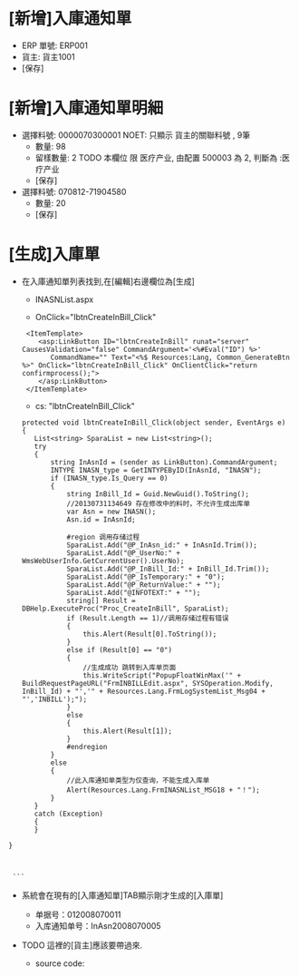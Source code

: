 # [新增]入庫通知單
  * ERP 單號: ERP001
  * 貨主: 貨主1001
  * [保存]
  
# [新增]入庫通知單明細
  * 選擇料號: 0000070300001   NOET: 只顯示 貨主的關聯料號 , 9筆
    * 數量: 98
    * 留樣數量: 2  TODO  本欄位 限 医疗产业, 由配置 500003	為 2, 判斷為 :医疗产业
    * [保存]
  * 選擇料號: 070812-71904580  
    * 數量: 20
    * [保存]
   
  # [生成]入庫單
   * 在入庫通知單列表找到,在[編輯]右邊欄位為[生成]
     * INASNList.aspx
     
     * OnClick="lbtnCreateInBill_Click"
     ```
      <ItemTemplate>
         <asp:LinkButton ID="lbtnCreateInBill" runat="server" CausesValidation="false" CommandArgument='<%#Eval("ID") %>'
            CommandName="" Text="<%$ Resources:Lang, Common_GenerateBtn %>" OnClick="lbtnCreateInBill_Click" OnClientClick="return confirmprocess();">  
         </asp:LinkButton>
      </ItemTemplate>
     ```
     
     * cs: "lbtnCreateInBill_Click"
     ```
     protected void lbtnCreateInBill_Click(object sender, EventArgs e)
     {
        List<string> SparaList = new List<string>();
        try
        {
            string InAsnId = (sender as LinkButton).CommandArgument;
            INTYPE INASN_type = GetINTYPEByID(InAsnId, "INASN");
            if (INASN_type.Is_Query == 0)
            {
                string InBill_Id = Guid.NewGuid().ToString();
                //20130731134649 存在修改中的料时，不允许生成出库单
                var Asn = new INASN();
                Asn.id = InAsnId;

                #region 调用存储过程
                SparaList.Add("@P_InAsn_id:" + InAsnId.Trim());
                SparaList.Add("@P_UserNo:" + WmsWebUserInfo.GetCurrentUser().UserNo);
                SparaList.Add("@P_InBill_Id:" + InBill_Id.Trim());
                SparaList.Add("@P_IsTemporary:" + "0");
                SparaList.Add("@P_ReturnValue:" + "");
                SparaList.Add("@INFOTEXT:" + "");
                string[] Result = DBHelp.ExecuteProc("Proc_CreateInBill", SparaList);
                if (Result.Length == 1)//调用存储过程有错误
                {
                    this.Alert(Result[0].ToString());
                }
                else if (Result[0] == "0")
                {
                    //生成成功 跳转到入库单页面
                    this.WriteScript("PopupFloatWinMax('" + BuildRequestPageURL("FrmINBILLEdit.aspx", SYSOperation.Modify, InBill_Id) + "','" + Resources.Lang.FrmLogSystemList_Msg04 + "','INBILL');");
                }
                else
                {
                    this.Alert(Result[1]);
                }
                #endregion
            }
            else
            {
                //此入库通知单类型为仅查询，不能生成入库单
                Alert(Resources.Lang.FrmINASNList_MSG18 + "！");
            }
        }
        catch (Exception)
        {
        }
    }

     
     
     ```
   
   
   
   * 系統會在現有的[入庫通知單]TAB顯示剛才生成的[入庫單]
     * 单据号：012008070011
     * 入库通知单号：InAsn2008070005
      
   * TODO 這裡的[貨主]應該要帶過來. 
     * source code:
  
